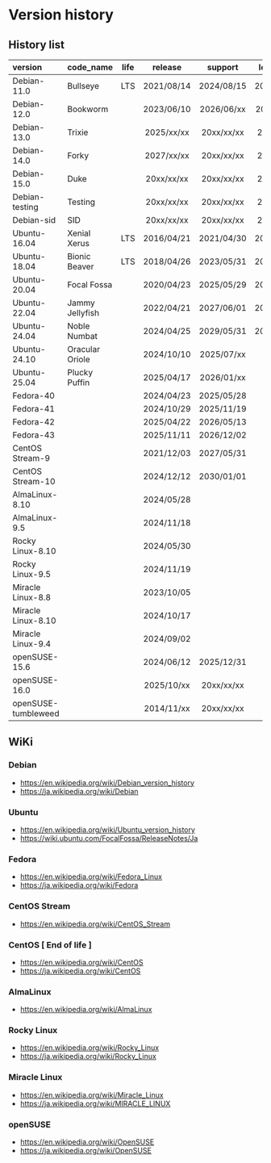 # **Version history**  

## History list  

|         version          |     code_name     | life |  release   |  support   | long_term  |    rhel    |         kerne         |     note     |
| :----------------------- | :---------------- | :--: | :--------: | :--------: | :--------: | :--------: | :-------------------- | :----------- |
| Debian-11.0              | Bullseye          | LTS  | 2021/08/14 | 2024/08/15 | 2026/08/31 |            | 5.10                  | oldstable    |
| Debian-12.0              | Bookworm          |      | 2023/06/10 | 2026/06/xx | 2028/06/xx |            | 6.1                   | stable       |
| Debian-13.0              | Trixie            |      | 2025/xx/xx | 20xx/xx/xx | 20xx/xx/xx |            |                       | testing      |
| Debian-14.0              | Forky             |      | 2027/xx/xx | 20xx/xx/xx | 20xx/xx/xx |            |                       |              |
| Debian-15.0              | Duke              |      | 20xx/xx/xx | 20xx/xx/xx | 20xx/xx/xx |            |                       |              |
| Debian-testing           | Testing           |      | 20xx/xx/xx | 20xx/xx/xx | 20xx/xx/xx |            |                       | testing      |
| Debian-sid               | SID               |      | 20xx/xx/xx | 20xx/xx/xx | 20xx/xx/xx |            |                       | sid          |
| Ubuntu-16.04             | Xenial Xerus      | LTS  | 2016/04/21 | 2021/04/30 | 2026/04/23 |            | 4.4                   |              |
| Ubuntu-18.04             | Bionic Beaver     | LTS  | 2018/04/26 | 2023/05/31 | 2028/04/26 |            | 4.15                  |              |
| Ubuntu-20.04             | Focal Fossa       |      | 2020/04/23 | 2025/05/29 | 2030/04/23 |            | 5.4                   |              |
| Ubuntu-22.04             | Jammy Jellyfish   |      | 2022/04/21 | 2027/06/01 | 2032/04/21 |            | 5.15 or 5.17          |              |
| Ubuntu-24.04             | Noble Numbat      |      | 2024/04/25 | 2029/05/31 | 2034/04/25 |            | 6.8                   |              |
| Ubuntu-24.10             | Oracular Oriole   |      | 2024/10/10 | 2025/07/xx |            |            | 6.11                  |              |
| Ubuntu-25.04             | Plucky Puffin     |      | 2025/04/17 | 2026/01/xx |            |            | 6.14                  |              |
| Fedora-40                |                   |      | 2024/04/23 | 2025/05/28 |            |            | 6.8                   |              |
| Fedora-41                |                   |      | 2024/10/29 | 2025/11/19 |            |            | 6.11                  |              |
| Fedora-42                |                   |      | 2025/04/22 | 2026/05/13 |            |            |                       |              |
| Fedora-43                |                   |      | 2025/11/11 | 2026/12/02 |            |            |                       |              |
| CentOS Stream-9          |                   |      | 2021/12/03 | 2027/05/31 |            |            | 5.14.0                |              |
| CentOS Stream-10         |                   |      | 2024/12/12 | 2030/01/01 |            |            | 6.12.0                |              |
| AlmaLinux-8.10           |                   |      | 2024/05/28 |            |            | 2024/05/22 | 4.18.0-553            |              |
| AlmaLinux-9.5            |                   |      | 2024/11/18 |            |            | 2024/11/13 | 5.14.0-503.11.1       |              |
| Rocky Linux-8.10         |                   |      | 2024/05/30 |            |            | 2024/05/22 | 4.18.0-553            |              |
| Rocky Linux-9.5          |                   |      | 2024/11/19 |            |            | 2024/11/12 | 5.14.0-503.14.1       |              |
| Miracle Linux-8.8        |                   |      | 2023/10/05 |            |            | 2023/05/16 | 4.18.0-477.el8        |              |
| Miracle Linux-8.10       |                   |      | 2024/10/17 |            |            | 2024/05/22 | 4.18.0-553.el8_10     |              |
| Miracle Linux-9.4        |                   |      | 2024/09/02 |            |            | 2024/04/30 | 5.14.0-427.13.1.el9_4 |              |
| openSUSE-15.6            |                   |      | 2024/06/12 | 2025/12/31 |            |            | 6.4                   |              |
| openSUSE-16.0            |                   |      | 2025/10/xx | 20xx/xx/xx |            |            |                       |              |
| openSUSE-tumbleweed      |                   |      | 2014/11/xx | 20xx/xx/xx |            |            |                       |              |

## WiKi  

### Debian  

* https://en.wikipedia.org/wiki/Debian_version_history  
* https://ja.wikipedia.org/wiki/Debian  

### Ubuntu  

* https://en.wikipedia.org/wiki/Ubuntu_version_history  
* https://wiki.ubuntu.com/FocalFossa/ReleaseNotes/Ja  

### Fedora  

* https://en.wikipedia.org/wiki/Fedora_Linux  
* https://ja.wikipedia.org/wiki/Fedora  

### CentOS Stream  

* https://en.wikipedia.org/wiki/CentOS_Stream  

### CentOS [ End of life ]  

* https://en.wikipedia.org/wiki/CentOS  
* https://ja.wikipedia.org/wiki/CentOS  

### AlmaLinux  

* https://en.wikipedia.org/wiki/AlmaLinux  

### Rocky Linux  

* https://en.wikipedia.org/wiki/Rocky_Linux  
* https://ja.wikipedia.org/wiki/Rocky_Linux  

### Miracle Linux

* https://en.wikipedia.org/wiki/Miracle_Linux  
* https://ja.wikipedia.org/wiki/MIRACLE_LINUX  

### openSUSE  

* https://en.wikipedia.org/wiki/OpenSUSE  
* https://ja.wikipedia.org/wiki/OpenSUSE  

